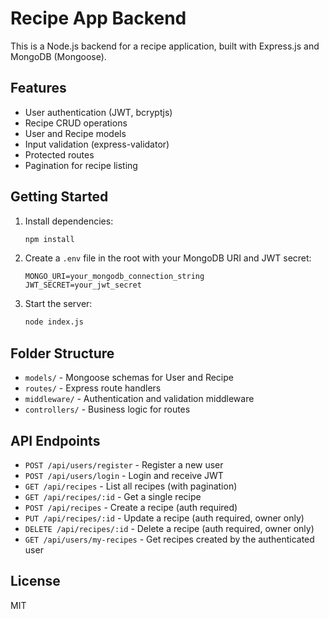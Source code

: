 # Recipe App Backend

This is a Node.js backend for a recipe application, built with Express.js and MongoDB (Mongoose).

## Features
- User authentication (JWT, bcryptjs)
- Recipe CRUD operations
- User and Recipe models
- Input validation (express-validator)
- Protected routes
- Pagination for recipe listing

## Getting Started

1. Install dependencies:
   ```sh
   npm install
   ```
2. Create a `.env` file in the root with your MongoDB URI and JWT secret:
   ```env
   MONGO_URI=your_mongodb_connection_string
   JWT_SECRET=your_jwt_secret
   ```
3. Start the server:
   ```sh
   node index.js
   ```

## Folder Structure
- `models/` - Mongoose schemas for User and Recipe
- `routes/` - Express route handlers
- `middleware/` - Authentication and validation middleware
- `controllers/` - Business logic for routes

## API Endpoints
- `POST /api/users/register` - Register a new user
- `POST /api/users/login` - Login and receive JWT
- `GET /api/recipes` - List all recipes (with pagination)
- `GET /api/recipes/:id` - Get a single recipe
- `POST /api/recipes` - Create a recipe (auth required)
- `PUT /api/recipes/:id` - Update a recipe (auth required, owner only)
- `DELETE /api/recipes/:id` - Delete a recipe (auth required, owner only)
- `GET /api/users/my-recipes` - Get recipes created by the authenticated user

## License
MIT
